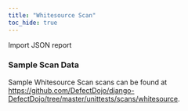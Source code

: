 ```yaml
---
title: "Whitesource Scan"
toc_hide: true
---
```

Import JSON report

### Sample Scan Data
Sample Whitesource Scan scans can be found at https://github.com/DefectDojo/django-DefectDojo/tree/master/unittests/scans/whitesource.
